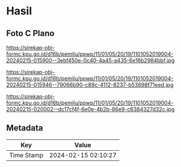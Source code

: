 # Hasil

## Foto C Plano

https://sirekap-obj-formc.kpu.go.id/d16b/pemilu/ppwp/11/01/05/20/19/1101052019004-20240215-015900--3ebf450e-0c40-4a45-a435-6e16b2984bbf.jpg

https://sirekap-obj-formc.kpu.go.id/d16b/pemilu/ppwp/11/01/05/20/19/1101052019004-20240215-015946--79066b90-c89c-4112-8237-b53698f71eed.jpg

https://sirekap-obj-formc.kpu.go.id/d16b/pemilu/ppwp/11/01/05/20/19/1101052019004-20240215-020002--dc17cf4f-6e0e-4b2b-86e9-c6384327d32c.jpg


## Metadata

| Key        | Value               |
| ---------- | ------------------- |
| Time Stamp | 2024-02-15 02:10:27 |



